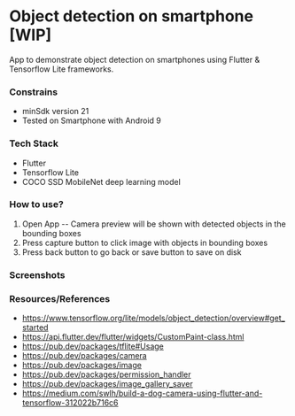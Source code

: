 # Object detection on smartphone [WIP]
App to demonstrate object detection on smartphones using Flutter & Tensorflow Lite frameworks.

### Constrains
- minSdk version 21
- Tested on Smartphone with Android 9

### Tech Stack
- Flutter
- Tensorflow Lite
- COCO SSD MobileNet deep learning model

### How to use?
1. Open App -- Camera preview will be shown with detected objects in the bounding boxes
2. Press capture button to click image with objects in bounding boxes
3. Press back button to go back or save button to save on disk

### Screenshots

### Resources/References
- https://www.tensorflow.org/lite/models/object_detection/overview#get_started 
- https://api.flutter.dev/flutter/widgets/CustomPaint-class.html 
- https://pub.dev/packages/tflite#Usage 
- https://pub.dev/packages/camera 
- https://pub.dev/packages/image 
- https://pub.dev/packages/permission_handler 
- https://pub.dev/packages/image_gallery_saver 
- https://medium.com/swlh/build-a-dog-camera-using-flutter-and-tensorflow-312022b716c6 
